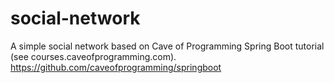 # social-network
A simple social network based on Cave of Programming Spring Boot tutorial (see courses.caveofprogramming.com).
https://github.com/caveofprogramming/springboot

